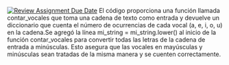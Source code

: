 [![Review Assignment Due Date](https://classroom.github.com/assets/deadline-readme-button-24ddc0f5d75046c5622901739e7c5dd533143b0c8e959d652212380cedb1ea36.svg)](https://classroom.github.com/a/95SjdgC7)
El código proporciona una función llamada contar_vocales que toma una cadena de texto como entrada y devuelve un diccionario que cuenta el número de ocurrencias de cada vocal (a, e, i, o, u) en la cadena.Se agregó la línea mi_string = mi_string.lower() al inicio de la función contar_vocales para convertir todas las letras de la cadena de entrada a minúsculas. Esto asegura que las vocales en mayúsculas y minúsculas sean tratadas de la misma manera y se cuenten correctamente.
